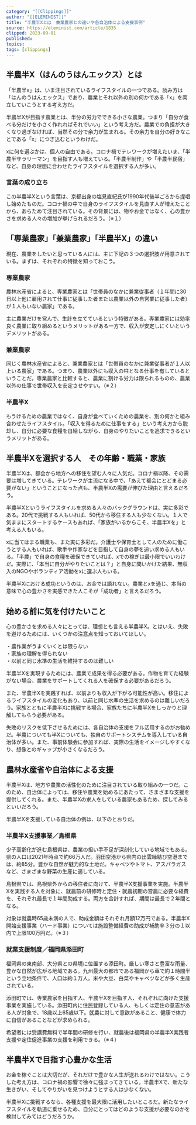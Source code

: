 ```yaml
---
category: "[[Clippings]]"
author: "[[ELEMINIST]]"
title: "半農半Xとは　兼業農家との違いや各自治体による支援事例"
source: https://eleminist.com/article/1835
clipped: 2023-09-01
published: 
topics: 
tags: [clippings]
---
```


## 半農半X（はんのうはんエックス）とは

「半農半x」は、いま注目されているライフスタイルの一つである。読み方は「はんのうはんエックス」であり、農業とそれ以外の別の何かである「x」を両立していこうとする考え方だ。

半農半Xが目指す農業とは、半分の労力でできる小さな農業。つまり「自分が食べる分だけを小さく作れればそれでいい」という考え方だ。農業での負担が大きくなり過ぎなければ、当然その分で余力が生まれる。その余力を自分の好きなことである「x」につぎ込むというわけだ。

xに何を選ぶかは、個人の自由である。コロナ禍でテレワークが増えたいま、「半農半サラリーマン」を目指す人も増えている。「半農半制作」や「半農半民宿」など、自身の理想に合わせたライフスタイルを選択する人が多い。

### 言葉の成り立ち

この半農半Xという言葉は、京都出身の塩見直紀氏が1990年代後半ごろから提唱し始めたものだ。コロナ禍の中で自身のライフスタイルを見直す人が増えたことから、あらためて注目されている。その背景には、物やお金ではなく、心の豊かさを求める人々の増加が挙げられるだろう。（※１）

## 「専業農家」「兼業農家」「半農半X」の違い

現在、農業をしたいと思っている人には、主に下記の３つの選択肢が用意されている。まずは、それぞれの特徴を知っておこう。

### 専業農家

農林水産省によると、専業農家とは「世帯員のなかに兼業従事者（１年間に30日以上他に雇用されて仕事に従事した者または農業以外の自営業に従事した者）が１人もいない農家」である。

主に農業だけを営んで、生計を立てているという特徴がある。専業農家には効率良く農業に取り組めるというメリットがある一方で、収入が安定しにくいというデメリットがある。

### 兼業農家

同じく農林水産省によると、兼業農家とは「世帯員のなかに兼業従事者が１人以上いる農家」である。つまり、農業以外にも収入の柱となる仕事を有しているということだ。専業農家と比較すると、農業に割ける労力は限られるものの、農業以外の仕事で世帯収入を安定させやすい。（※２）

### 半農半X

もうけるための農業ではなく、自身が食べていくための農業を、別の何かと組み合わせたライフスタイル。「収入を得るために仕事をする」という考え方から脱却し、自分に必要な食糧を自給しながら、自身のやりたいことを追求できるというメリットがある。

## 半農半Xを選択する人　その年齢・職業・家族

半農半Xは、都会から地方への移住を望む人々に人気だ。コロナ禍以降、その需要は増してきている。テレワークが主流になる中で、「あえて都会にとどまる必要がない」ということになった点も、半農半Xの需要が伸びた理由と言えるだろう。

半農半Xというライフスタイルを求める人々のバックグラウンドは、実に多彩である。20代で挑戦する人もいれば、50代から移住する人も少なくない。１人で気ままにスタートするケースもあれば、「家族がいるからこそ、半農半Xを」と考える人もいる。

xに当てはまる職業も、また実に多彩だ。介護士や保育士として人のために働こうとする人もいれば、歌手や作家などを目指して自身の夢を追い求める人もいる。「半農」で自身の食糧を確保できていれば、xでの稼ぎは最小限でいいわけだ。実際に、「本当に自分がやりたいことは？」と自身に問いかけた結果、無収入のNGOやボランティア活動をxに選ぶ人もいる。

半農半Xにおける成功というのは、お金では語れない。農業とxを通じ、本当の意味で心の豊かさを実感できた人こそが「成功者」と言えるだろう。

## 始める前に気を付けたいこと

心の豊かさを求める人々にとっては、理想とも言える半農半X。とはいえ、失敗を避けるためには、いくつかの注意点を知っておいてほしい。

・農作業がうまくいくとは限らない  
・家族の理解を得られない  
・以前と同じ水準の生活を維持するのは難しい

半農半Xを実現するためには、農業で成果を得る必要がある。作物を育てた経験がない場合、農業をサポートしてくれる人を確保する必要があるだろう。

また、半農半Xを実践すれば、以前よりも収入が下がる可能性が高い。移住によるライフスタイルの変化もあり、以前と同じ水準の生活を求めるのは難しいだろう。家族とともに半農半Xに挑戦する場合、家族たちに半農半Xをしっかりと理解してもらう必要がある。

失敗のリスクを低下させるためには、各自治体の支援をフル活用するのがお勧めだ。半農についても半Xについても、独自のサポートシステムを導入している自治体が多い。また、事前体験会に参加すれば、実際の生活をイメージしやすくなり、想像とのギャップが小さくなるだろう。

## 農林水産省や自治体による支援

半農半Xは、地方や農業の活性化のために注目されている取り組みの一つだ。このため、自治体によっては、移住や農業を始めるにあたって、さまざまな支援を提供してくれる。また、半農半Xの求人をしている農家もあるため、探してみるといいだろう。

半農半Xを支援している自治体の例は、以下のとおりだ。

### 半農半X支援事業／島根県

少子高齢化が進む島根県は、農業の担い手不足が深刻化している地域でもある。県の人口は2021年時点で約66万人だ。羽田空港から県内の出雲縁結び空港までは、約85分。豊かな自然が魅力的な土地だ。キャベツやトマト、アスパラガスなど、さまざまな野菜の生産に適している。

島根県では、島根県外からの移住者に向けて、半農半X支援事業を実施。半農半Xを実践する人を対象に、就農前の研修時と定住・就農初期の営農に必要な経費を、それぞれ最長で１年間助成する。両方を合計すれば、期間は最長で２年間となる。

対象は就農時65歳未満の人で、助成金額はそれぞれ月額12万円である。半農半X開始支援事業（ハード事業）については施設整備経費の助成が補助率３分の１以内で上限100万円だ。（※３）

### 就業支援制度／福岡県添田町

福岡県の東南部、大分県との県境に位置する添田町。厳しい寒さと豊富な雨量、豊かな自然が広がる地域である。九州最大の都市である福岡から車で約１時間半という立地条件で、人口は約１万人。米や大豆、白菜やキャベツなどが多く生産されている。

添田町では、専業農家を目指す人、半農半Xを目指す人、それぞれに向けた支援事業を実施している。添田町内に住民登録している人、もしくは定住の意志がある人が対象で、18歳以上65歳以下。就農に対して意欲があること、健康で体力に自信があることなどが求められる。

希望者には受講費無料で半年間の研修を行い、就農後は福岡県の半農半X実践者支援や定住促進事業の支援を利用できる。（※４）

## 半農半Xで目指す心豊かな生活

お金を稼ぐことは大切だが、それだけで豊かな人生が送れるわけではない。こうした考え方は、コロナ禍の影響で徐々に強まってきている。半農半Xで、新たな生きがい、そしてやりがいを見つけようとする人は少なくない。

半農半Xに挑戦するなら、各種支援を最大限に活用したいところだ。新たなライフスタイルを軌道に乗せるため、自分にとってはどのような支援が必要なのかを検討してみてはどうだろうか。